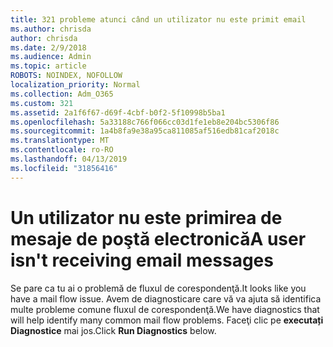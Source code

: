 ```yaml
---
title: 321 probleme atunci când un utilizator nu este primit email
ms.author: chrisda
author: chrisda
ms.date: 2/9/2018
ms.audience: Admin
ms.topic: article
ROBOTS: NOINDEX, NOFOLLOW
localization_priority: Normal
ms.collection: Adm_O365
ms.custom: 321
ms.assetid: 2a1f6f67-d69f-4cbf-b0f2-5f10998b5ba1
ms.openlocfilehash: 5a33188c766f066cc03d1fe1eb8e204bc5306f86
ms.sourcegitcommit: 1a4b8fa9e38a95ca811085af516edb81caf2018c
ms.translationtype: MT
ms.contentlocale: ro-RO
ms.lasthandoff: 04/13/2019
ms.locfileid: "31856416"
---
```

# <a name="a-user-isnt-receiving-email-messages"></a><span data-ttu-id="0b8b2-102">Un utilizator nu este primirea de mesaje de poştă electronică</span><span class="sxs-lookup"><span data-stu-id="0b8b2-102">A user isn't receiving email messages</span></span>

<span data-ttu-id="0b8b2-103">Se pare ca tu ai o problemă de fluxul de corespondenţă.</span><span class="sxs-lookup"><span data-stu-id="0b8b2-103">It looks like you have a mail flow issue.</span></span> <span data-ttu-id="0b8b2-104">Avem de diagnosticare care vă va ajuta să identifica multe probleme comune fluxul de corespondenţă.</span><span class="sxs-lookup"><span data-stu-id="0b8b2-104">We have diagnostics that will help identify many common mail flow problems.</span></span> <span data-ttu-id="0b8b2-105">Faceţi clic pe **executați Diagnostice** mai jos.</span><span class="sxs-lookup"><span data-stu-id="0b8b2-105">Click **Run Diagnostics** below.</span></span>
 